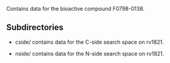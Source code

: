 Contains data for the bioactive compound F0798-0138.

## Subdirectories

- cside/ contains data for the C-side search space on rv1821.

- nside/ contains data for the N-side search space on rv1821.


